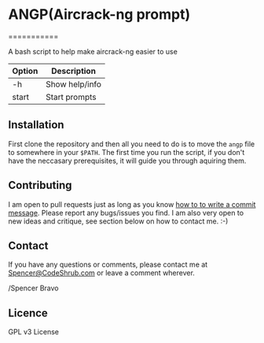 # ANGP(Aircrack-ng prompt)
===========

A bash script to help make aircrack-ng easier to use

| Option | Description                 |
| ------ | --------------------------- |
| -h     | Show help/info              |
| start     | Start prompts               |

## Installation
First clone the repository and then all you need to do is to move the `angp` file to somewhere in your `$PATH`.
The first time you run the script, if you don't have the neccasary prerequisites, it will guide you through aquiring them.

## Contributing

I am open to pull requests just as long as you know <a href="http://tbaggery.com/2008/04/19/a-note-about-git-commit-messages.html" target= "_blank">how to to write a commit message</a>.
Please report any bugs/issues you find. I am also very open to new ideas and
critique, see section below on how to contact me. :-)

## Contact

If you have any questions or comments, please contact me at <a title="Spencer@codeshrub.com" href="mailto:Spencer@codeshrub.com">Spencer@CodeShrub.com</a> or leave a comment wherever.

/Spencer Bravo

## Licence

GPL v3 License
